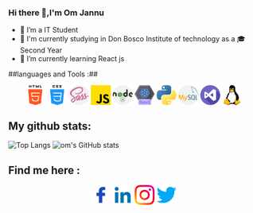 ### Hi there 👋,I'm Om Jannu
- 🔭 I’m a IT Student 
- 🏫 I'm currently studying in Don Bosco Institute of technology as a 🎓Second Year
- 🌱 I’m currently learning React js

##languages and Tools :##
<p align="center">
  <img align="center" src="resources/html-5.png" alt="html" padding="0.5rem" height="40" width="40"/>
  <img align="center" src="resources/css.png" alt="html" padding="0.5rem" height="40" width="40"/>
  <img align="center" src="resources/sass.png" alt="html" padding="0.5rem" height="40" width="40"/>
  <img align="center" src="resources/js.png" alt="html" padding="0.5rem" height="40" width="40"/>
  <img align="center" src="resources/nodejs.png" alt="html" padding="0.5rem" height="40" width="40"/>
  <img align="center" src="resources/react.png" alt="html" padding="0.5rem" height="40" width="40"/>
  <img align="center" src="resources/python.png" alt="html" padding="0.5rem" height="40" width="40"/>
  <img align="center" src="resources/mysql.png" alt="html" padding="0.5rem" height="40" width="40"/>
  <img align="center" src="resources/visual-studio.png" alt="html" padding="0.5rem" height="40" width="40"/>
  <img align="center" src="resources/linux.png" alt="html" padding="0.5rem" height="40" width="40"/>
</p>
  

## My github stats:
![Top Langs](https://github-readme-stats.vercel.app/api/top-langs/?username=om-jannu&theme=tokyonight)
![om's GitHub stats](https://github-readme-stats.vercel.app/api?username=om-jannu&theme=tokyonight&show_icons=true)


## Find me here : ##
<p align="center" justify-content="space-between">
<a margin="1rem" target="blank" href="https://www.facebook.com/om.jannu.16/" ><img align="center" src="resources/facebook.png" alt="facebook-om" padding="0.5rem" height="40" width="40" /></a>
<a margin="1rem" target="blank" href="https://www.linkedin.com/in/om-jannu-60a004218/" ><img align="center" src="resources/linkedin.png" alt="linkedin-om" padding="0.5rem" height="40" width="40" /></a>
<a margin="1rem" target="blank" href="https://www.instagram.com/om_j27/" ><img align="center" src="resources/instagram.png" alt="instagram-om" padding="0.5rem" height="40" width="40" /></a>
<a margin="1rem" target="blank" href=https://twitter.com/OmJannu" ><img align="center" src="resources/twitter.png" alt="twitter-om" padding="0.5rem" height="40" width="40" /></a>
</p>

